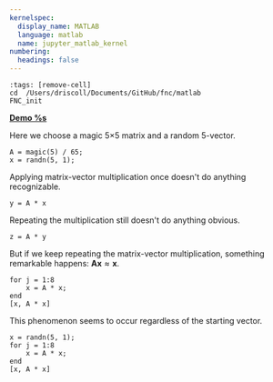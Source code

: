 ```yaml
---
kernelspec:
  display_name: MATLAB
  language: matlab
  name: jupyter_matlab_kernel
numbering:
  headings: false
---
```

```{code-cell}
:tags: [remove-cell]
cd  /Users/driscoll/Documents/GitHub/fnc/matlab
FNC_init
```
[**Demo %s**](#demo-power-one)

Here we choose a magic 5×5 matrix and a random 5-vector.

```{code-cell}
A = magic(5) / 65;
x = randn(5, 1);
```

Applying matrix-vector multiplication once doesn't do anything recognizable.

```{code-cell}
y = A * x
```

Repeating the multiplication still doesn't do anything obvious.

```{code-cell}
z = A * y
```

But if we keep repeating the matrix-vector multiplication, something remarkable happens: $\mathbf{A} \mathbf{x} \approx \mathbf{x}$.

```{code-cell}
for j = 1:8
    x = A * x;
end
[x, A * x]
```

This phenomenon seems to occur regardless of the starting vector.

```{code-cell}
x = randn(5, 1);
for j = 1:8
    x = A * x;
end
[x, A * x]
```
